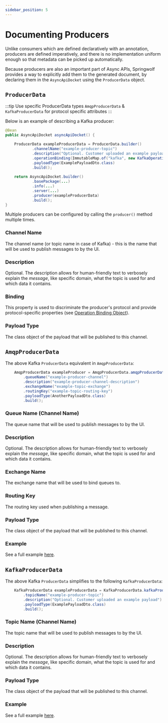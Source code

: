 ```yaml
---
sidebar_position: 5
---
```


# Documenting Producers

Unlike consumers which are defined declaratively with an annotation, producers are defined imperatively, and there is no implementation uniform enough so that metadata can be picked up automatically.

Because producers are also an important part of Async APIs, Springwolf provides a way to explicitly add them to the generated document, by declaring them in the `AsyncApiDocket` using the `ProducerData` object.

## `ProducerData`

:::tip
Use specific ProducerData types `AmqpProducerData` & `KafkaProducerData` for protocol specific attributes
:::

Below is an example of describing a Kafka producer:

```java
@Bean
public AsyncApiDocket asyncApiDocket() {

    ProducerData exampleProducerData = ProducerData.builder()
            .channelName("example-producer-topic")
            .description("Optional. Customer uploaded an example payload")
            .operationBinding(ImmutableMap.of("kafka", new KafkaOperationBinding()))
            .payloadType(ExamplePayloadDto.class)
            .build();
  
    return AsyncApiDocket.builder()
            .basePackage(...)
            .info(...)
            .server(...)
            .producer(exampleProducerData)
            .build();
}
```

Multiple producers can be configured by calling the `producer()` method multiple times.

### Channel Name

The channel name (or topic name in case of Kafka) - this is the name that will be used to publish messages to by the UI.

### Description

Optional. The description allows for human-friendly text to verbosely explain the _message_, like specific domain, what the topic is used for and which data it contains.

### Binding

This property is used to discriminate the producer's protocol and provide protocol-specific properties (see [Operation Binding Object](https://www.asyncapi.com/docs/specifications/v2.0.0#operationBindingsObject)).

### Payload Type

The class object of the payload that will be published to this channel.

## `AmqpProducerData`

The above Kafka `ProducerData` equivalent in `AmqpProducerData`:
```java
    AmqpProducerData exampleProducer = AmqpProducerData.amqpProducerDataBuilder()
        .queueName("example-producer-channel")
        .description("example-producer-channel-description")
        .exchangeName("example-topic-exchange")
        .routingKey("example-topic-routing-key")
        .payloadType(AnotherPayloadDto.class)
        .build();
```

### Queue Name (Channel Name)

The queue name that will be used to publish messages to by the UI.

### Description

Optional. The description allows for human-friendly text to verbosely explain the _message_, like specific domain, what the topic is used for and which data it contains.

### Exchange Name

The exchange name that will be used to bind queues to.

### Routing Key

The routing key used when publishing a message.

### Payload Type

The class object of the payload that will be published to this channel.

### Example

See a full example [here](https://github.com/springwolf/springwolf-core/blob/master/springwolf-examples/springwolf-amqp-example/src/main/java/io/github/stavshamir/springwolf/example/configuration/AsyncApiConfiguration.java).


## `KafkaProducerData`

The above Kafka `ProducerData` simplifies to the following `KafkaProducerData`:
```java
    KafkaProducerData exampleProducerData = KafkaProducerData.kafkaProducerDataBuilder()
        .topicName("example-producer-topic")
        .description("Optional. Customer uploaded an example payload")
        .payloadType(ExamplePayloadDto.class)
        .build();
```

### Topic Name (Channel Name)

The topic name that will be used to publish messages to by the UI.

### Description

Optional. The description allows for human-friendly text to verbosely explain the _message_, like specific domain, what the topic is used for and which data it contains.

### Payload Type

The class object of the payload that will be published to this channel.

### Example

See a full example [here](https://github.com/springwolf/springwolf-core/blob/master/springwolf-examples/springwolf-kafka-example/src/main/java/io/github/stavshamir/springwolf/example/configuration/AsyncApiConfiguration.java).
